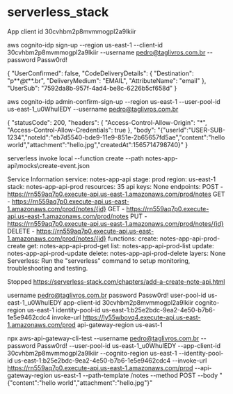 # serverless_stack

App client id
30cvhbm2p8mvmmogpl2a9lkiir

aws cognito-idp sign-up --region us-east-1 --client-id 30cvhbm2p8mvmmogpl2a9lkiir --username pedro@taglivros.com.br --password Passw0rd!

{
"UserConfirmed": false,
"CodeDeliveryDetails": {
"Destination": "p**_@t_**.br",
"DeliveryMedium": "EMAIL",
"AttributeName": "email"
},
"UserSub": "7592da8b-957f-4ad4-be8c-6226b5cf658d"
}

aws cognito-idp admin-confirm-sign-up --region us-east-1 --user-pool-id us-east-1_u0WhuIEDY --username pedro@taglivros.com.br

{
"statusCode": 200,
"headers": {
"Access-Control-Allow-Origin": "\*",
"Access-Control-Allow-Credentials": true
},
"body": "{\"userId\":\"USER-SUB-1234\",\"noteId\":\"eb7d5540-bde9-11e9-851e-2b65657fd5ae\",\"content\":\"hello world\",\"attachment\":\"hello.jpg\",\"createdAt\":1565714798740}"
}

serverless invoke local --function create --path notes-app-api\mocks\create-event.json

Service Information
service: notes-app-api
stage: prod
region: us-east-1
stack: notes-app-api-prod
resources: 35
api keys:
None
endpoints:
POST - https://rn559aq7p0.execute-api.us-east-1.amazonaws.com/prod/notes
GET - https://rn559aq7p0.execute-api.us-east-1.amazonaws.com/prod/notes/{id}
GET - https://rn559aq7p0.execute-api.us-east-1.amazonaws.com/prod/notes
PUT - https://rn559aq7p0.execute-api.us-east-1.amazonaws.com/prod/notes/{id}
DELETE - https://rn559aq7p0.execute-api.us-east-1.amazonaws.com/prod/notes/{id}
functions:
create: notes-app-api-prod-create
get: notes-app-api-prod-get
list: notes-app-api-prod-list
update: notes-app-api-prod-update
delete: notes-app-api-prod-delete
layers:
None
Serverless: Run the "serverless" command to setup monitoring, troubleshooting and testing.

Stopped
https://serverless-stack.com/chapters/add-a-create-note-api.html

username pedro@taglivros.com.br
password Passw0rd!
user-pool-id us-east-1_u0WhuIEDY
app-client-id 30cvhbm2p8mvmmogpl2a9lkiir
cognito-region us-east-1
identity-pool-id us-east-1:b25e2bdc-9ea2-4e50-b7b6-1e5e9462cdc4
invoke-url https://ly55wbovq4.execute-api.us-east-1.amazonaws.com/prod
api-gateway-region us-east-1

npx aws-api-gateway-cli-test --username pedro@taglivros.com.br --password Passw0rd! --user-pool-id us-east-1_u0WhuIEDY --app-client-id 30cvhbm2p8mvmmogpl2a9lkiir --cognito-region us-east-1 --identity-pool-id us-east-1:b25e2bdc-9ea2-4e50-b7b6-1e5e9462cdc4 --invoke-url https://rn559aq7p0.execute-api.us-east-1.amazonaws.com/prod --api-gateway-region us-east-1 --path-template /notes --method POST --body "{\"content\":\"hello world\",\"attachment\":\"hello.jpg\"}"
